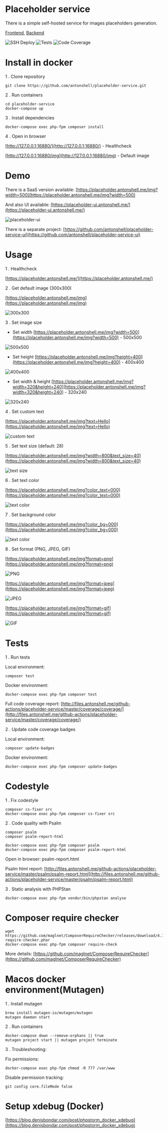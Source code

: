 # Placeholder service

There is a simple self-hosted service for images placeholders generation.

[Frontend](https://placeholder-ui.antonshell.me/), [Backend](https://placeholder.antonshell.me/)

![SSH Deploy](https://github.com/antonshell/placeholder-service/workflows/SSH%20Deploy/badge.svg)
![Tests](https://github.com/antonshell/placeholder-service/workflows/Tests/badge.svg?branch=master)
![Code Coverage](https://raw.githubusercontent.com/antonshell/placeholder-service/master/.github/badges/coverage.svg)

# Install in docker

1 . Clone repository

```
git clone https://github.com/antonshell/placeholder-service.git
```

2 . Run containers

```
cd placeholder-service
docker-compose up
```

3 . Install dependencies

```
docker-compose exec php-fpm composer install
```

4 . Open in browser

[http://127.0.0.1:16880/](http://127.0.0.1:16880/) - Healthcheck

[http://127.0.0.1:16880/img](http://127.0.0.1:16880/img) - Default image

# Demo

There is a SaaS version available:
[https://placeholder.antonshell.me/img?width=500](https://placeholder.antonshell.me/img?width=500)

And also UI available:
[https://placeholder-ui.antonshell.me/](https://placeholder-ui.antonshell.me/)

![placeholder-ui](https://raw.githubusercontent.com/antonshell/placeholder-service/master/resources/ui_demo/placeholder-ui.png)

There is a separate project:
[https://github.com/antonshell/placeholder-service-ui](https://github.com/antonshell/placeholder-service-ui)

# Usage

1 . Healthcheck

[https://placeholder.antonshell.me/](https://placeholder.antonshell.me/)

2 . Get default image (300x300)

[https://placeholder.antonshell.me/img](https://placeholder.antonshell.me/img)

![300x300](https://raw.githubusercontent.com/antonshell/placeholder-service/master/resources/test_images/img.png)

3 . Set image size

- Set width
[https://placeholder.antonshell.me/img?width=500](https://placeholder.antonshell.me/img?width=500) - 500x500

![500x500](https://raw.githubusercontent.com/antonshell/placeholder-service/master/resources/test_images/img_width=500.png)

- Set height
[https://placeholder.antonshell.me/img?height=400](https://placeholder.antonshell.me/img?height=400) - 400x400

![400x400](https://raw.githubusercontent.com/antonshell/placeholder-service/master/resources/test_images/img_height=400.png)

- Set width & height
[https://placeholder.antonshell.me/img?width=320&height=240](https://placeholder.antonshell.me/img?width=320&height=240) - 320x240

![320x240](https://raw.githubusercontent.com/antonshell/placeholder-service/master/resources/test_images/img_width=320_height=240.png)

4 . Set custom text

[https://placeholder.antonshell.me/img?text=Hello](https://placeholder.antonshell.me/img?text=Hello)

![custom text](https://raw.githubusercontent.com/antonshell/placeholder-service/master/resources/test_images/img_text=Hello.png)

5 . Set text size (default: 28)

[https://placeholder.antonshell.me/img?width=800&text_size=40](https://placeholder.antonshell.me/img?width=800&text_size=40)

![text size](https://raw.githubusercontent.com/antonshell/placeholder-service/master/resources/test_images/img_width=800_text_size=40.png)

6 . Set text color

[https://placeholder.antonshell.me/img?color_text=000](https://placeholder.antonshell.me/img?color_text=000)

![text color](https://raw.githubusercontent.com/antonshell/placeholder-service/master/resources/test_images/img_color_text=000.png)

7 . Set background color

[https://placeholder.antonshell.me/img?color_bg=000](https://placeholder.antonshell.me/img?color_bg=000)

![text color](https://raw.githubusercontent.com/antonshell/placeholder-service/master/resources/test_images/img_color_bg=000.png)

8 . Set format (PNG, JPEG, GIF)

[https://placeholder.antonshell.me/img?format=png](https://placeholder.antonshell.me/img?format=png)

![PNG](https://raw.githubusercontent.com/antonshell/placeholder-service/master/resources/test_images/img.png)

[https://placeholder.antonshell.me/img?format=jpeg](https://placeholder.antonshell.me/img?format=jpeg)

![JPEG](https://raw.githubusercontent.com/antonshell/placeholder-service/master/resources/test_images/img.jpeg)

[https://placeholder.antonshell.me/img?format=gif](https://placeholder.antonshell.me/img?format=gif)

![GIF](https://raw.githubusercontent.com/antonshell/placeholder-service/master/resources/test_images/img.gif)

# Tests

1 . Run tests

Local environment:
```
composer test
```

Docker environment:
```
docker-compose exec php-fpm composer test
```

Full code coverage report: [http://files.antonshell.me/github-actions/placeholder-service/master/coverage/coverage/](http://files.antonshell.me/github-actions/placeholder-service/master/coverage/coverage/)

2 . Update code coverage badges

Local environment:
```
composer update-badges
```

Docker environment:
```
docker-compose exec php-fpm composer update-badges
```

# Codestyle

1 . Fix codestyle

```
composer cs-fixer src
docker-compose exec php-fpm composer cs-fixer src
```

2 . Code quality with Psalm

```
composer psalm
composer psalm-report-html

docker-compose exec php-fpm composer psalm
docker-compose exec php-fpm composer psalm-report-html
```

Open in browser: psalm-report.html

Psalm html report: [http://files.antonshell.me/github-actions/placeholder-service/master/psalm/psalm-report.html](http://files.antonshell.me/github-actions/placeholder-service/master/psalm/psalm-report.html)

3 . Static analysis with PHPStan

```
docker-compose exec php-fpm vendor/bin/phpstan analyse
```

# Composer require checker

```
wget https://github.com/maglnet/ComposerRequireChecker/releases/download/4.10.0/composer-require-checker.phar
docker-compose exec php-fpm composer require-check
```

More details: [https://github.com/maglnet/ComposerRequireChecker](https://github.com/maglnet/ComposerRequireChecker)

# Macos docker environment(Mutagen)

1 . Install mutagen

```
brew install mutagen-io/mutagen/mutagen
mutagen daemon start
```

2 . Run containers

```
docker-compose down --remove-orphans || true
mutagen project start || mutagen project terminate
```

3 . Troubleshooting:

Fix permissions:
```
docker-compose exec php-fpm chmod -R 777 /var/www
```

Disable permission tracking:
```
git config core.fileMode false
```

# Setup xdebug (Docker)

[https://blog.denisbondar.com/post/phpstorm_docker_xdebug](https://blog.denisbondar.com/post/phpstorm_docker_xdebug)
